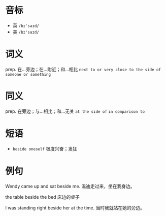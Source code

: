 # 音标

- 英 `/bɪ'saɪd/`
- 美 `/bɪ'saɪd/`

# 词义

prep. 在…旁边；在…附近；和…相比
`next to or very close to the side of someone or something`

# 同义

prep. 在旁边；与…相比；和…无关
`at the side of` `in comparison to`

# 短语

- `beside oneself` 极度兴奋；发狂

# 例句

Wendy came up and sat beside me.
温迪走过来，坐在我身边。

the table beside the bed
床边的桌子

I was standing right beside her at the time.
当时我就站在她的旁边。



